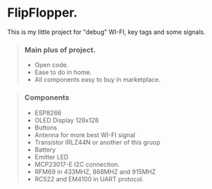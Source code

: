 # FlipFlopper.

This is my little project for "debug" WI-FI, key tags and some signals.

> ### Main plus of project.
>
>  - Open code.
>  - Ease to do in home.
>  - All components easy to buy in marketplace.
>    

> ### Components
>
> - ESP8266
> - OLED Display 128x128
> - Buttons
> - Antenna for more best WI-FI signal
> - Transistor IRLZ44N or another of this gruop
> - Battery
> - Emitter LED
> - MCP23017-E I2C connection.
> - RFM69 in 433MHZ, 868MHZ and 915MHZ
> - RC522 and EM4100 in UART protocol.
>
